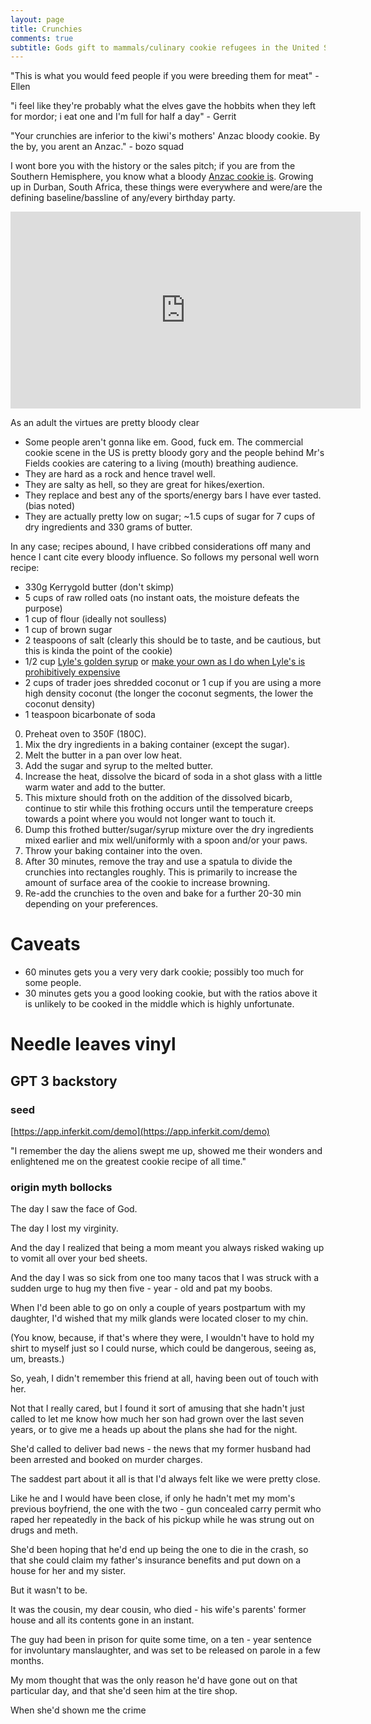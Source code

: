 ```yaml
---
layout: page
title: Crunchies
comments: true
subtitle: Gods gift to mammals/culinary cookie refugees in the United States
---
```


"This is what you would feed people if you were breeding them for meat" - Ellen

"i feel like they're probably what the elves gave the hobbits when they left for mordor; i eat one and I'm full for half a day" - Gerrit

"Your crunchies are inferior to the kiwi's mothers' Anzac bloody cookie. By the by, you arent an Anzac." - bozo squad

I wont bore you with the history or the sales pitch; if you are from the Southern Hemisphere, you know what a bloody [Anzac cookie is](https://en.wikipedia.org/wiki/Anzac_biscuit). Growing up in Durban, South Africa, these things were everywhere and were/are the defining baseline/bassline of any/every birthday party.

<iframe width="560" height="315" src="https://www.youtube.com/embed/91EbLcM0y3Q" frameborder="0" allow="accelerometer; autoplay; encrypted-media; gyroscope; picture-in-picture" allowfullscreen></iframe>

As an adult the virtues are pretty bloody clear

- Some people aren't gonna like em. Good, fuck em. The commercial cookie scene in the US is pretty bloody gory and the people behind Mr's Fields cookies are catering to a living (mouth) breathing audience.
- They are hard as a rock and hence travel well.
- They are salty as hell, so they are great for hikes/exertion.
- They replace and best any of the sports/energy bars I have ever tasted. (bias noted)
- They are actually pretty low on sugar; ~1.5 cups of sugar for 7 cups of dry ingredients and 330 grams of butter.

In any case; recipes abound, I have cribbed considerations off many and hence I cant cite every bloody influence. So follows my personal well worn recipe:

- 330g Kerrygold butter (don't skimp)
- 5 cups of raw rolled oats (no instant oats, the moisture defeats the purpose)
- 1 cup of flour (ideally not soulless)
- 1 cup of brown sugar
- 2 teaspoons of salt (clearly this should be to taste, and be cautious, but this is kinda the point of the cookie)
- 1/2 cup [Lyle's golden syrup](https://www.lylesgoldensyrup.com/) or [make your own as I do when Lyle's is prohibitively expensive](http://www.chefeddy.com/2009/11/invert-sugar/)
- 2 cups of trader joes shredded coconut or 1 cup if you are using a more high density coconut (the longer the coconut segments, the lower the coconut density)
- 1 teaspoon bicarbonate of soda

0. Preheat oven to 350F (180C).
1. Mix the dry ingredients in a baking container (except the sugar).
2. Melt the butter in a pan over low heat.
3. Add the sugar and syrup to the melted butter.
4. Increase the heat, dissolve the bicard of soda in a shot glass with a little warm water and add to the butter.
5. This mixture should froth on the addition of the dissolved bicarb, continue to stir while this frothing occurs until the temperature creeps towards a point where you would not longer want to touch it.
6. Dump this frothed butter/sugar/syrup mixture over the dry ingredients mixed earlier and mix well/uniformly with a spoon and/or your paws.
7. Throw your baking container into the oven.
8. After 30 minutes, remove the tray and use a spatula to divide the crunchies into rectangles roughly. This is primarily to increase the amount of surface area of the cookie to increase browning.
9. Re-add the crunchies to the oven and bake for a further 20-30 min depending on your preferences.

# Caveats

- 60 minutes gets you a very very dark cookie; possibly too much for some people.
- 30 minutes gets you a good looking cookie, but with the ratios above it is unlikely to be cooked in the middle which is highly unfortunate.

# Needle leaves vinyl

## GPT 3 backstory

### seed

[https://app.inferkit.com/demo](https://app.inferkit.com/demo)

"I remember the day the aliens swept me up, showed me their wonders and enlightened me on the greatest cookie recipe of all time."

### origin myth bollocks

The day I saw the face of God.

The day I lost my virginity.

And the day I realized that being a mom meant you always risked waking up to vomit all over your bed sheets.

And the day I was so sick from one too many tacos that I was struck with a sudden urge to hug my then five - year - old and pat my boobs.

When I'd been able to go on only a couple of years postpartum with my daughter, I'd wished that my milk glands were located closer to my chin.

(You know, because, if that's where they were, I wouldn't have to hold my shirt to myself just so I could nurse, which could be dangerous, seeing as, um, breasts.)

So, yeah, I didn't remember this friend at all, having been out of touch with her.

Not that I really cared, but I found it sort of amusing that she hadn't just called to let me know how much her son had grown over the last seven years, or to give me a heads up about the plans she had for the night.

She'd called to deliver bad news - the news that my former husband had been arrested and booked on murder charges.

The saddest part about it all is that I'd always felt like we were pretty close.

Like he and I would have been close, if only he hadn't met my mom's previous boyfriend, the one with the two - gun concealed carry permit who raped her repeatedly in the back of his pickup while he was strung out on drugs and meth.

She'd been hoping that he'd end up being the one to die in the crash, so that she could claim my father's insurance benefits and put down on a house for her and my sister.

But it wasn't to be.

It was the cousin, my dear cousin, who died - his wife's parents' former house and all its contents gone in an instant.

The guy had been in prison for quite some time, on a ten - year sentence for involuntary manslaughter, and was set to be released on parole in a few months.

My mom thought that was the only reason he'd have gone out on that particular day, and that she'd seen him at the tire shop.

When she'd shown me the crime
